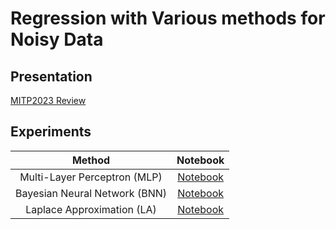 # Regression with Various methods for Noisy Data

## Presentation

[MITP2023 Review](https://www.dropbox.com/scl/fi/k0kad044vwolwinxr50zz/Review_MITP2023_TG_Kim.pdf?rlkey=7vd4bd8jj71oyp212tivbjvd1&dl=0)

## Experiments

Method | Notebook
:----: | :------:
Multi-Layer Perceptron (MLP) | [Notebook](./Noisy_MLP2.ipynb)
Bayesian Neural Network (BNN) | [Notebook](./Noisy_BNN7.ipynb)
Laplace Approximation (LA) | [Notebook](./Noisy_MLP-Laplace.ipynb) 
